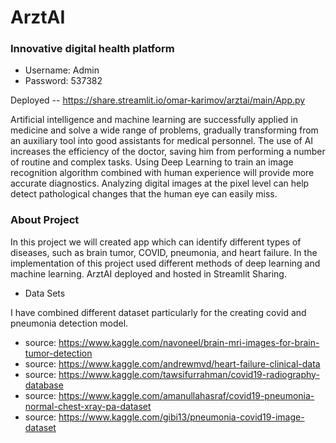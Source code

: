 # ArztAI
### Innovative digital health platform

* Username: Admin
* Password: 537382

Deployed -- https://share.streamlit.io/omar-karimov/arztai/main/App.py

Artificial intelligence and machine learning are successfully applied in medicine and solve a wide range of problems, gradually transforming from an auxiliary tool into good assistants for medical personnel. The use of AI increases the efficiency of the doctor, saving him from performing a number of routine and complex tasks. Using Deep Learning to train an image recognition algorithm combined with human experience will provide more accurate diagnostics. Analyzing digital images at the pixel level can help detect pathological changes that the human eye can easily miss.



### About Project

In this project we will created app which can identify different types of diseases, such as brain tumor, COVID, pneumonia, and heart failure. In the implementation of this project used different methods of deep learning and machine learning. ArztAI deployed and hosted in Streamlit Sharing.

* Data Sets

I have combined different dataset particularly for the creating covid and pneumonia detection model.

* source: https://www.kaggle.com/navoneel/brain-mri-images-for-brain-tumor-detection
* source: https://www.kaggle.com/andrewmvd/heart-failure-clinical-data
* source: https://www.kaggle.com/tawsifurrahman/covid19-radiography-database
* source: https://www.kaggle.com/amanullahasraf/covid19-pneumonia-normal-chest-xray-pa-dataset
* source: https://www.kaggle.com/gibi13/pneumonia-covid19-image-dataset

